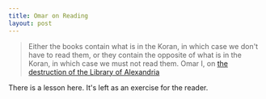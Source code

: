 ```yaml
---
title: Omar on Reading
layout: post
---
```


> Either the books contain what is in the Koran, in which case we don't have to read them, or they contain the opposite of what is in the Koran, in which case we must not read them.
<span id="quote-attribute">Omar I, on <a href="http://en.wikipedia.org/wiki/Destruction_of_the_Library_of_Alexandria">the destruction of the Library of Alexandria</a></span>

There is a lesson here. It's left as an exercise for the reader.
